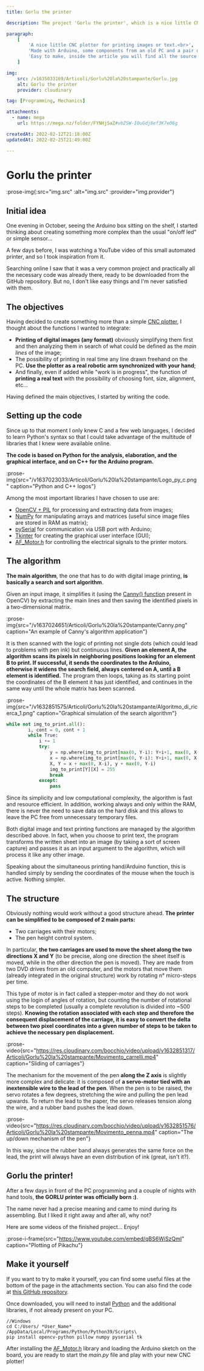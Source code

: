 ```yaml
---
title: Gorlu the printer

description: The project 'Gorlu the printer', which is a nice little CNC plotter built using Arduino and coded in Python. How the project began, the algorithm  that controls its movement and analyses the images, the stepper-motors that move the pen, and some usefull document to DIY.

paragraph:
    [
        'A nice little CNC plotter for printing images or text.<br>',
        'Made with Arduino, some components from an old PC and a pair of wooden blocks, this little plotter <b>was able to surprse even me with its drawing accuracy.</b>',
        'Easy to make, inside the article you will find all the source code (Python and C++) and many useful document to do it by yourself.',
    ]

img:
    src: /v1635033169/Articoli/Gorlu%20la%20stampante/Gorlu.jpg
    alt: Gorlu the printer
    provider: cloudinary

tag: [Programming, Mechanics]

attachments:
  - name: mega
    url: https://mega.nz/folder/FYNHjSaZ#vbZSW-IOuGdj8ef3K7eO6g

createdAt: 2022-02-12T21:18:00Z
updatedAt: 2022-02-25T21:49:00Z

---
```


# Gorlu the printer

:prose-img{:src="img.src" :alt="img.src" :provider="img.provider"}

## Initial idea

One evening in October, seeing the Arduino box sitting on the shelf, I started thinking about creating something more complex than the usual "on/off led" or simple sensor...

A few days before, I was watching a YouTube video of this small automated printer, and so I took inspiration from it.

Searching online I saw that it was a very common project and practically all the necessary code was already there, ready to be downloaded from the GitHub repository. But no, I don't like easy things and I'm never satisfied with them.

## The objectives

Having decided to create something more than a simple [CNC plotter](https://en.wikipedia.org/wiki/Numerical_control), I thought about the functions I wanted to integrate:

- **Printing of digital images (any format)** obviously simplifying them first and then analyzing them in search of what could be defined as the _main lines_ of the image;
- The possibility of printing in real time any line drawn freehand on the PC. **Use the plotter as a real robotic arm synchronized with your hand**;
- And finally, even if added while "work is in progress", the function of **printing a real text** with the possibility of choosing font, size, alignment, etc...

Having defined the main objectives, I started by writing the code.

## Setting up the code

Since up to that moment I only knew C and a few web languages, I decided to learn Python's syntax so that I could take advantage of the multitude of libraries that I knew were available online.

**The code is based on Python for the analysis, elaboration, and the graphical interface, and on C++ for the Arduino program.**

:prose-img{src="/v1637023033/Articoli/Gorlu%20la%20stampante/Logo_py_c.png" caption="Python and C++ logos"}

Among the most important libraries I have chosen to use are:

- [OpenCV + PIL](https://opencv.org/) for processing and extracting data from images;
- [NumPy](https://numpy.org/) for manipulating arrays and matrices (useful since image files are stored in RAM as matrix);
- [pySerial](https://pythonhosted.org/pyserial/) for communication via USB port with Arduino;
- [Tkinter](https://tkdocs.com/) for creating the graphical user interface (GUI);
- [AF_Motor.h](https://learn.adafruit.com/adafruit-motor-shield/library-install) for controlling the electrical signals to the printer motors.

## The algorithm

**The main algorithm**, the one that has to do with digital image printing, **is basically a search and sort algorithm**.

Given an input image, it simplifies it (using the [Canny() function](https://en.wikipedia.org/wiki/Canny_edge_detector) present in OpenCV) by extracting the main lines and then saving the identified pixels in a two-dimensional matrix.

:prose-img{src="/v1637024651/Articoli/Gorlu%20la%20stampante/Canny.png" caption="An example of Canny's algorithm application"}

It is then scanned with the logic of printing not single dots (which could lead to problems with pen ink) but continuous lines. **Given an element A, the algorithm scans its pixels in neighboring positions looking for an element B to print. If successful, it sends the coordinates to the Arduino, otherwise it widens the search field, always centered on A, until a B element is identified.** The program then loops, taking as its starting point the coordinates of the B element it has just identified, and continues in the same way until the whole matrix has been scanned.

:prose-img{src="/v1632851575/Articoli/Gorlu%20la%20stampante/Algoritmo_di_ricerca_1.png" caption="Graphical simulation of the search algorithm"}

```python
while not img_to_print.all():
        i, cont = 0, cont + 1
        while True:
            i += 1
            try:
                y = np.where(img_to_print[max(0, Y-i): Y+i+1, max(0, X-i): X+i+1] == 0)[0][0]
                x = np.where(img_to_print[max(0, Y-i): Y+i+1, max(0, X-i): X+i+1] == 0)[1][0]
                X, Y = x + max(0, X-i), y + max(0, Y-i)
                img_to_print[Y][X] = 255
                break
            except:
                pass
```

<!-- :prose-img{src="/v1632851575/Articoli/Gorlu%20la%20stampante/Algoritmo_di_ricerca_2.png" caption="A screenshot of the search algorithm"} -->

Since its simplicity and low computational complexity, the algorithm is fast and resource efficient. In addition, working always and only within the RAM, there is never the need to save data on the hard disk and this allows to leave the PC free from unnecessary temporary files.

Both digital image and text printing functions are managed by the algorithm described above. In fact, when you choose to print text, the program transforms the written sheet into an image (by taking a sort of screen capture) and passes it as an input argument to the algorithm, which will process it like any other image.

Speaking about the simultaneous printing hand/Arduino function, this is handled simply by sending the coordinates of the mouse when the touch is active. Nothing simpler.

## The structure

Obviously nothing would work without a good structure ahead. **The printer can be simplified to be composed of 2 main parts:**

- Two carriages with their motors;
- The pen height control system.

In particular, **the two carriages are used to move the sheet along the two directions X and Y** (to be precise, along one direction the sheet itself is moved, while in the other direction the pen is moved). They are made from two DVD drives from an old computer, and the motors that move them (already integrated in the original structure) work by rotating n° micro-steps per time.

This type of motor is in fact called a stepper-motor and they do not work using the login of angles of rotation, but counting the number of rotational steps to be completed (usually a complete revolution is divided into ~500 steps). **Knowing the rotation associated with each step and therefore the consequent displacement of the carriage, it is easy to convert the delta between two pixel coordinates into a given number of steps to be taken to achieve the necessary pen displacement.**

:prose-video{src="https://res.cloudinary.com/bocchio/video/upload/v1632851317/Articoli/Gorlu%20la%20stampante/Movimento_carrelli.mp4" caption="Sliding of carriages"}

The mechanism for the movement of the pen **along the Z axis** is slightly more complex and delicate: it is composed of **a servo-motor tied with an inextensible wire to the lead of the pen**. When the pen is to be raised, the servo rotates a few degrees, stretching the wire and pulling the pen lead upwards. To return the lead to the paper, the servo releases tension along the wire, and a rubber band pushes the lead down.

:prose-video{src="https://res.cloudinary.com/bocchio/video/upload/v1632851576/Articoli/Gorlu%20la%20stampante/Movimento_penna.mp4" caption="The up/down mechanism of the pen"}

In this way, since the rubber band always generates the same force on the lead, the print will always have an even distribution of ink (great, isn't it?).

## Gorlu the printer!

After a few days in front of the PC programming and a couple of nights with hand tools, **the GORLU printer was officially born :)**.

The name never had a precise meaning and came to mind during its assembling. But I liked it right away and after all, why not?

Here are some videos of the finished project... Enjoy!

:prose-i-frame{src="https://www.youtube.com/embed/qBS6WiSzQmI" caption="Plotting of Pikachu"}

## Make it yourself

If you want to try to make it yourself, you can find some useful files at the bottom of the page in the attachments section. You can also find the code at [this GitHub repository](https://github.com/Bocchio01/Arduino_CNC_plotter).

Once downloaded, you will need to install [Python](https://www.python.org/downloads/) and the additional libraries, if not already present on your PC.

```shell
//Windows
cd C:/Users/ *User_Name* /AppData/Local/Programs/Python/Python39/Scripts\
pip install opencv-python pillow numpy pyserial tk
```

After installing the [AF_Motor.h](https://learn.adafruit.com/adafruit-motor-shield/library-install) library and loading the Arduino sketch on the board, you are ready to start the _main.py_ file and play with your new CNC plotter!
